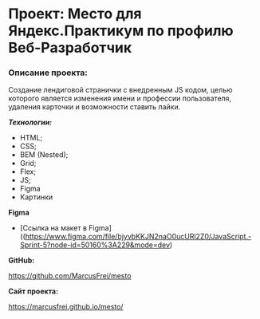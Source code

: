 # Проект: Место для Яндекс.Практикум по профилю Веб-Разработчик

### Описание проекта:
Создание лендиговой странички с внедренным JS кодом, целью которого является изменения имени и профессии пользователя, удаления карточки и возможности ставить лайки.

***Технологии:***

* HTML;
* CSS;
* BEM (Nested);
* Grid;
* Flex;
* JS;
* Figma
* Картинки

**Figma**

* [Ссылка на макет в Figma]((https://www.figma.com/file/bjyvbKKJN2naO0ucURl2Z0/JavaScript.-Sprint-5?node-id=50160%3A229&mode=dev)

**GitHub:**

https://github.com/MarcusFrei/mesto

**Сайт проекта:**

https://marcusfrei.github.io/mesto/
